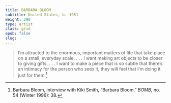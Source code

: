 ```yaml
---
title: BARBARA BLOOM
subtitle: United States, b. 1951
weight: 290
type: artist
class: grid
epub: false
slug: .
---
```

> I’m attracted to the enormous, important matters of life that take place on a small, everyday scale. . . . I want making art objects to be closer to giving gifts. . . . I want to make a piece that is so subtle that there’s an intimacy for the person who sees it, they will feel that I’m doing it just for them.[^1]

[^1]: Barbara Bloom, interview with Kiki Smith, “Barbara Bloom,” *BOMB*, no. 54 (Winter 1996): 38.
